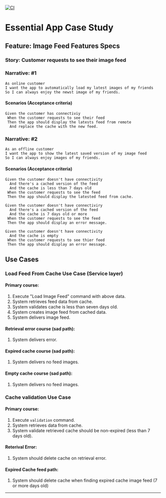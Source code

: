 
[![CI](https://github.com/ahmad-atef/Essential-Developer/actions/workflows/CI.yaml/badge.svg)](https://github.com/ahmad-atef/Essential-Developer/actions/workflows/CI.yaml)

# Essential App Case Study

## Feature: Image Feed Features Specs


### Story: Customer requests to see their image feed


### Narrative: #1

```
As online customer
I want the app to automatically load my latest images of my friends
So I can always enjoy the newst image of my friends.
```

#### Scenarios (Acceptance criteria)

```
Given the customer has connectiviy
 When the customer requests to see their feed
 Then the app should display the latests feed from remote
  And replace the cache with the new feed.
```

### Narrative: #2

```
As an offline customer
I want the app to show the latest saved version of my image feed
So I can always enjoy images of my friends.
```

#### Scenarios (Acceptance criteria)

```
Given the customer doesn't have connectivity
  And there's a cached version of the feed
  And the cache is less than 7 days old
 When the customer requests to see the feed
 Then the app should display the latested feed from cache.

Given the customer doesn't have connectiviry
  And there's a cached version of the feed
  And the cache is 7 days old or more
 When the customer requests to see the feed
 Then the app should display an error message.

Given the customer doesn't have connectivity
  And the cache is empty
 When the customer requests to see thier feed
 Then the app should display an error message.

```

## Use Cases

### Load Feed From Cache Use Case (Service layer)

#### Primary course:
1. Execute "Load Image Feed" command with above data.
2. System retrieves feed data from cache.
3. System validates cache is less than seven days old.
4. System creates image feed from cached data.
5. System delivers image feed.

#### Retrieval error course (sad path):
1. System delivers error.

#### Expired cache course (sad path): 
1. System delivers no feed images.

#### Empty cache course (sad path): 
1. System delivers no feed images.



### Cache validation Use Case

#### Primary course:
1. Execute `validation` command.
2. System retrieves data from cache.
3. System validate retrieved cache should be non-expired (less than 7 days old).

#### Reterival Error:
1. System should delete cache on retrieval error.

#### Expired Cache feed path:
1. System should delete cache when finding expired cache image feed (7 or more days old)

---
